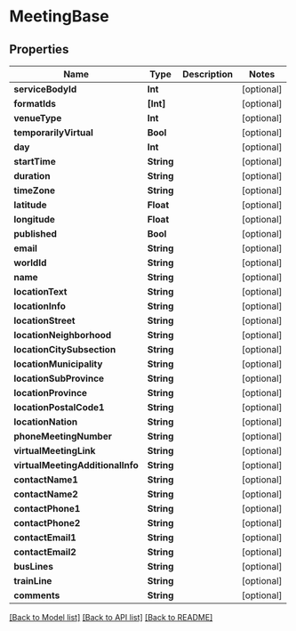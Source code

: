 # MeetingBase

## Properties
Name | Type | Description | Notes
------------ | ------------- | ------------- | -------------
**serviceBodyId** | **Int** |  | [optional] 
**formatIds** | **[Int]** |  | [optional] 
**venueType** | **Int** |  | [optional] 
**temporarilyVirtual** | **Bool** |  | [optional] 
**day** | **Int** |  | [optional] 
**startTime** | **String** |  | [optional] 
**duration** | **String** |  | [optional] 
**timeZone** | **String** |  | [optional] 
**latitude** | **Float** |  | [optional] 
**longitude** | **Float** |  | [optional] 
**published** | **Bool** |  | [optional] 
**email** | **String** |  | [optional] 
**worldId** | **String** |  | [optional] 
**name** | **String** |  | [optional] 
**locationText** | **String** |  | [optional] 
**locationInfo** | **String** |  | [optional] 
**locationStreet** | **String** |  | [optional] 
**locationNeighborhood** | **String** |  | [optional] 
**locationCitySubsection** | **String** |  | [optional] 
**locationMunicipality** | **String** |  | [optional] 
**locationSubProvince** | **String** |  | [optional] 
**locationProvince** | **String** |  | [optional] 
**locationPostalCode1** | **String** |  | [optional] 
**locationNation** | **String** |  | [optional] 
**phoneMeetingNumber** | **String** |  | [optional] 
**virtualMeetingLink** | **String** |  | [optional] 
**virtualMeetingAdditionalInfo** | **String** |  | [optional] 
**contactName1** | **String** |  | [optional] 
**contactName2** | **String** |  | [optional] 
**contactPhone1** | **String** |  | [optional] 
**contactPhone2** | **String** |  | [optional] 
**contactEmail1** | **String** |  | [optional] 
**contactEmail2** | **String** |  | [optional] 
**busLines** | **String** |  | [optional] 
**trainLine** | **String** |  | [optional] 
**comments** | **String** |  | [optional] 

[[Back to Model list]](../README.md#documentation-for-models) [[Back to API list]](../README.md#documentation-for-api-endpoints) [[Back to README]](../README.md)


